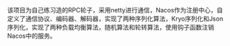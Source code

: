 该项目为自己练习造的RPC轮子，采用netty进行通信，Nacos作为注册中心，自定义了通信协议、编码器、解码器，实现了两种序列化算法，Kryo序列化和Json序列化，实现了两种负载均衡算法，随机算法和轮转算法，使用钩子函数注销Nacos中的服务。

